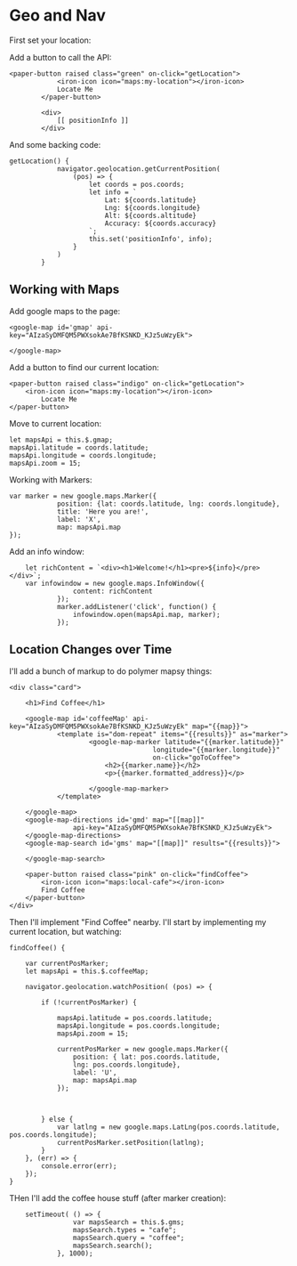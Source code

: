 
# Geo and Nav

First set your location:



Add a button to call the API:

    <paper-button raised class="green" on-click="getLocation">
                <iron-icon icon="maps:my-location"></iron-icon>
                Locate Me
            </paper-button>

            <div>
                [[ positionInfo ]]
            </div>

And some backing code:

    getLocation() {
                navigator.geolocation.getCurrentPosition( 
                    (pos) => {
                        let coords = pos.coords;
                        let info = `
                            Lat: ${coords.latitude} 
                            Lng: ${coords.longitude}
                            Alt: ${coords.altitude} 
                            Accuracy: ${coords.accuracy}
                        `;
                        this.set('positionInfo', info);
                    }
                )
            }    

## Working with Maps

Add google maps to the page:

    <google-map id='gmap' api-key="AIzaSyDMFQM5PWXsokAe7BfKSNKD_KJz5uWzyEk">

    </google-map>

Add a button to find our current location:

    <paper-button raised class="indigo" on-click="getLocation">
        <iron-icon icon="maps:my-location"></iron-icon>
            Locate Me
    </paper-button>

Move to current location:

    let mapsApi = this.$.gmap;
    mapsApi.latitude = coords.latitude;
    mapsApi.longitude = coords.longitude;
    mapsApi.zoom = 15;

Working with Markers:

    var marker = new google.maps.Marker({
                position: {lat: coords.latitude, lng: coords.longitude},
                title: 'Here you are!',
                label: 'X',
                map: mapsApi.map
    });    

Add an info window:

        let richContent = `<div><h1>Welcome!</h1><pre>${info}</pre></div>`;
        var infowindow = new google.maps.InfoWindow({
                    content: richContent
                });
                marker.addListener('click', function() {
                    infowindow.open(mapsApi.map, marker);
                });

##  Location Changes over Time

I'll add a bunch of markup to do polymer mapsy things:

    <div class="card">

        <h1>Find Coffee</h1>

        <google-map id='coffeeMap' api-key="AIzaSyDMFQM5PWXsokAe7BfKSNKD_KJz5uWzyEk" map="{{map}}">
                <template is="dom-repeat" items="{{results}}" as="marker">
                        <google-map-marker latitude="{{marker.latitude}}"
                                        longitude="{{marker.longitude}}"
                                        on-click="goToCoffee">
                            <h2>{{marker.name}}</h2>
                            <p>{{marker.formatted_address}}</p>
                            
                        </google-map-marker>
                </template>

        </google-map>
        <google-map-directions id='gmd' map="[[map]]"
                    api-key="AIzaSyDMFQM5PWXsokAe7BfKSNKD_KJz5uWzyEk">
        </google-map-directions>
        <google-map-search id='gms' map="[[map]]" results="{{results}}">

        </google-map-search>

        <paper-button raised class="pink" on-click="findCoffee">
            <iron-icon icon="maps:local-cafe"></iron-icon>
            Find Coffee
        </paper-button>
    </div>


Then I'll implement "Find Coffee" nearby. I'll start by implementing my current location, but watching:

    findCoffee() {

        var currentPosMarker;
        let mapsApi = this.$.coffeeMap;

        navigator.geolocation.watchPosition( (pos) => {

            if (!currentPosMarker) {

                mapsApi.latitude = pos.coords.latitude;
                mapsApi.longitude = pos.coords.longitude;
                mapsApi.zoom = 15;

                currentPosMarker = new google.maps.Marker({
                    position: { lat: pos.coords.latitude,
                    lng: pos.coords.longitude},
                    label: 'U',
                    map: mapsApi.map
                });

               
                
            } else {
                var latlng = new google.maps.LatLng(pos.coords.latitude, pos.coords.longitude);
                currentPosMarker.setPosition(latlng);
            }
        }, (err) => {
            console.error(err);
        });
    }                   

THen I'll add the coffee house stuff (after marker creation):

        setTimeout( () => {
                    var mapsSearch = this.$.gms;
                    mapsSearch.types = "cafe";
                    mapsSearch.query = "coffee";
                    mapsSearch.search();
                }, 1000);

                